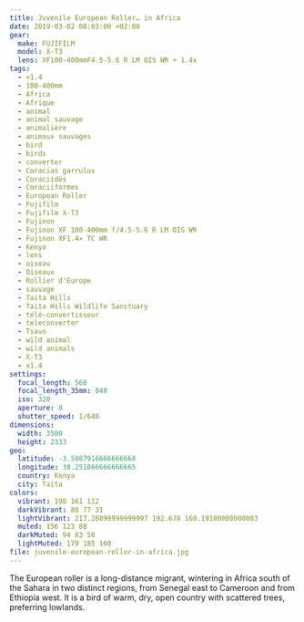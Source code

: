 ```yaml
---
title: Juvenile European Roller… in Africa
date: 2019-03-02 08:03:00 +02:00
gear:
  make: FUJIFILM
  model: X-T3
  lens: XF100-400mmF4.5-5.6 R LM OIS WR + 1.4x
tags:
  - ×1.4
  - 100-400mm
  - Africa
  - Afrique
  - animal
  - animal sauvage
  - animalière
  - animaux sauvages
  - bird
  - birds
  - converter
  - Coracias garrulus
  - Coraciidés
  - Coraciiformes
  - European Roller
  - Fujifilm
  - Fujifilm X-T3
  - Fujinon
  - Fujinon XF 100-400mm f/4.5-5.6 R LM OIS WR
  - Fujinon XF1.4× TC WR
  - Kenya
  - lens
  - oiseau
  - Oiseaux
  - Rollier d'Europe
  - sauvage
  - Taita Hills
  - Taita Hills Wildlife Sanctuary
  - télé-convertisseur
  - teleconverter
  - Tsavo
  - wild animal
  - wild animals
  - X-T3
  - x1.4
settings:
  focal_length: 560
  focal_length_35mm: 840
  iso: 320
  aperture: 8
  shutter_speed: 1/640
dimensions:
  width: 3500
  height: 2333
geo:
  latitude: -3.5087916666666668
  longitude: 38.251866666666665
  country: Kenya
  city: Taita
colors:
  vibrant: 198 161 112
  darkVibrant: 88 77 31
  lightVibrant: 217.20899999999997 192.678 160.19100000000003
  muted: 156 123 88
  darkMuted: 94 83 50
  lightMuted: 179 185 160
file: juvenile-european-roller-in-africa.jpg
---
```


The European roller is a long-distance migrant, wintering in Africa south of the Sahara in two distinct regions, from Senegal east to Cameroon and from Ethiopia west. It is a bird of warm, dry, open country with scattered trees, preferring lowlands.
